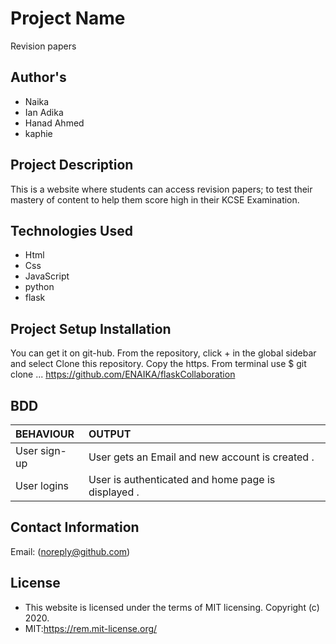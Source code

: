 # Project Name
Revision papers

## Author's
* Naika
* Ian Adika
* Hanad Ahmed 
* kaphie

## Project Description
 This is a website where students can access revision papers; to test their mastery of content to help them score high in their KCSE Examination.

## Technologies Used
* Html
* Css
* JavaScript
* python
* flask

## Project Setup Installation  
You can get it on git-hub. From the repository, click + in the global sidebar and select Clone this repository. Copy the https.
From terminal use $ git clone ... https://github.com/ENAIKA/flaskCollaboration

## BDD     
| BEHAVIOUR | OUTPUT|
|:------------------|:-----------|
| User sign-up |User gets an Email and new account is created . |
|User logins |User is authenticated and home page is displayed .  |


## Contact Information
Email: (noreply@github.com)

## License
* This website is licensed under the terms of MIT licensing. Copyright (c) 2020.
* MIT:https://rem.mit-license.org/ 
 
